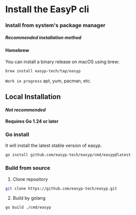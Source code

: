 # Install the EasyP cli

### Install from system's package manager

##### Recommended installation method

#### Homebrew

You can install a binary release on macOS using brew:

```bash
brew install easyp-tech/tap/easyp
```

`Work in progress`
apt, yum, pacman, etc.

## Local Installation

#### _**Not recommended**_

#### Requires Go 1.24 or later

### Go install

It will install the latest stable version of easyp.

```bash
go install github.com/easyp-tech/easyp/cmd/easyp@latest
```

### Build from source


1. Clone repository

```bash
git clone https://github.com/easyp-tech/easyp.git
```

2. Build by golang

```bash
go build ./cmd/easyp
```

